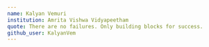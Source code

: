```yaml
---
name: Kalyan Vemuri
institution: Amrita Vishwa Vidyapeetham
quote: There are no failures. Only building blocks for success.
github_user: KalyanVem
---
```

